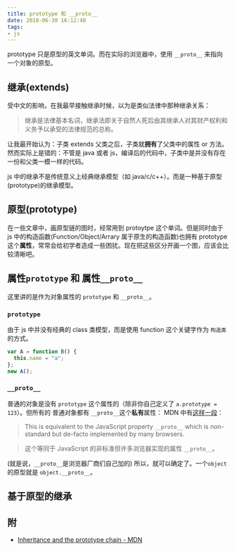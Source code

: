 ```yaml
---
title: prototype 和 __proto__
date: 2018-06-30 16:12:48
tags:
- js
---
```


prototype 只是原型的英文单词。而在实际的浏览器中，使用 `__proto__` 来指向一个对象的原型。

## 继承(extends)

受中文的影响，在我最早接触继承时候，以为是类似法律中那种继承关系：

> 继承是法律基本名词，继承法即关于自然人死后由其继承人对其财产权利和义务予以承受的法律规范的总称。

让我最开始认为：子类 extends 父类之后，子类就**拥有**了父类中的属性 or 方法。然而实际上是错的：不管是 java 或者 js，编译后的代码中，子类中是并没有存在一份和父类一模一样的代码。

js 中的继承不是传统意义上经典继承模型（如 java/c/c++）。而是一种基于原型(prototype)的继承模型。

## 原型(prototype)

在一些文章中，画原型链的图时，经常用到 protoytpe 这个单词。但是同时由于 js 中的构造函数(Function/Object/Arrary 属于原生的构造函数)也拥有 prototype 这个**属性**，常常会给初学者造成一些困扰。现在把这些区分开画一个图，应该会比较清晰吧。

## 属性`prototype` 和 属性`__proto__`

这里讲的是作为对象属性的 `prototype` 和 `__proto__`。

### `prototype`

由于 js 中并没有经典的 class 类模型，而是使用 function 这个关键字作为 `构造类`的方式。

```js
var A = function B() {
  this.name = "a";
};
new A();
```

### `__proto__`

普通的对象是没有 `prototype` 这个属性的（除非你自己定义了 `a.prototype = 123`）。但所有的 普通对象都有 `__proto__`这个**私有**属性：
MDN 中有[这样一段](https://developer.mozilla.org/en-US/docs/Web/JavaScript/Inheritance_and_the_prototype_chain#Inheritance_with_the_prototype_chain)：

> This is equivalent to the JavaScript property `__proto__` which is non-standard but de-facto implemented by many browsers.

> 这个等同于 JavaScript 的非标准但许多浏览器实现的属性 `__proto__`。

(就是说，`__proto__`是浏览器厂商们自己加的)
所以，就可以确定了。一个`object`的原型就是 `object.__proto__`。

## 基于原型的继承

## 附

- [Inheritance and the prototype chain - MDN](https://developer.mozilla.org/en-US/docs/Web/JavaScript/Inheritance_and_the_prototype_chain)
